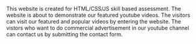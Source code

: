 This website is created for HTML/CSS/JS skill based assessment.
The website is about to demonstrate our featured youtube videos.
The visitors can visit our featured and popular videos by entering the website.
The vistors who want to do commercial advertisement in our youtube channel can contact us by submitting the contact form.